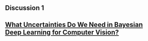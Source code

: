 ## Discussion 1
[What Uncertainties Do We Need in Bayesian Deep Learning for Computer Vision?](https://arxiv.org/abs/1703.04977)
----
